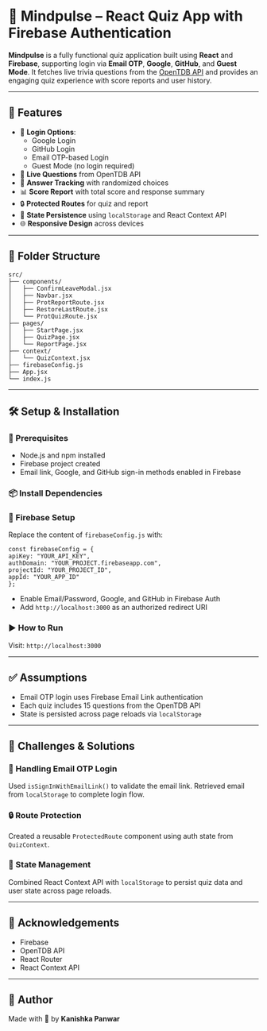 # 🧠 Mindpulse – React Quiz App with Firebase Authentication

**Mindpulse** is a fully functional quiz application built using **React** and **Firebase**, supporting login via **Email OTP**, **Google**, **GitHub**, and **Guest Mode**. It fetches live trivia questions from the [OpenTDB API](https://opentdb.com/) and provides an engaging quiz experience with score reports and user history.

---

## 🚀 Features

- 🔐 **Login Options**:
  - Google Login
  - GitHub Login
  - Email OTP-based Login
  - Guest Mode (no login required)
- 📡 **Live Questions** from OpenTDB API
- 🎯 **Answer Tracking** with randomized choices
- 📊 **Score Report** with total score and response summary
- 🔒 **Protected Routes** for quiz and report
- 💾 **State Persistence** using `localStorage` and React Context API
- 🌐 **Responsive Design** across devices

---

## 📂 Folder Structure

```
src/
├── components/
│   ├── ConfirmLeaveModal.jsx
│   ├── Navbar.jsx
│   ├── ProtReportRoute.jsx
│   ├── RestoreLastRoute.jsx
│   └── ProtQuizRoute.jsx
├── pages/
│   ├── StartPage.jsx
│   ├── QuizPage.jsx
│   └── ReportPage.jsx
├── context/
│   └── QuizContext.jsx
├── firebaseConfig.js
├── App.jsx
└── index.js
```

---

## 🛠️ Setup & Installation

### 🔗 Prerequisites

- Node.js and npm installed
- Firebase project created
- Email link, Google, and GitHub sign-in methods enabled in Firebase

### 📦 Install Dependencies


### 🔧 Firebase Setup

Replace the content of `firebaseConfig.js` with:
```
const firebaseConfig = {
apiKey: "YOUR_API_KEY",
authDomain: "YOUR_PROJECT.firebaseapp.com",
projectId: "YOUR_PROJECT_ID",
appId: "YOUR_APP_ID"
};
```

- Enable Email/Password, Google, and GitHub in Firebase Auth
- Add `http://localhost:3000` as an authorized redirect URI

### ▶️ How to Run

Visit: `http://localhost:3000`

---

## ✅ Assumptions

- Email OTP login uses Firebase Email Link authentication
- Each quiz includes 15 questions from the OpenTDB API
- State is persisted across page reloads via `localStorage`

---

## 🧩 Challenges & Solutions

### 🔐 Handling Email OTP Login

Used `isSignInWithEmailLink()` to validate the email link. Retrieved email from `localStorage` to complete login flow.

### 🔒 Route Protection

Created a reusable `ProtectedRoute` component using auth state from `QuizContext`.

### 💾 State Management

Combined React Context API with `localStorage` to persist quiz data and user state across page reloads.

---

## 🙌 Acknowledgements

- Firebase  
- OpenTDB API  
- React Router  
- React Context API

---

## 🔗 Author

Made with 💙 by **Kanishka Panwar**



